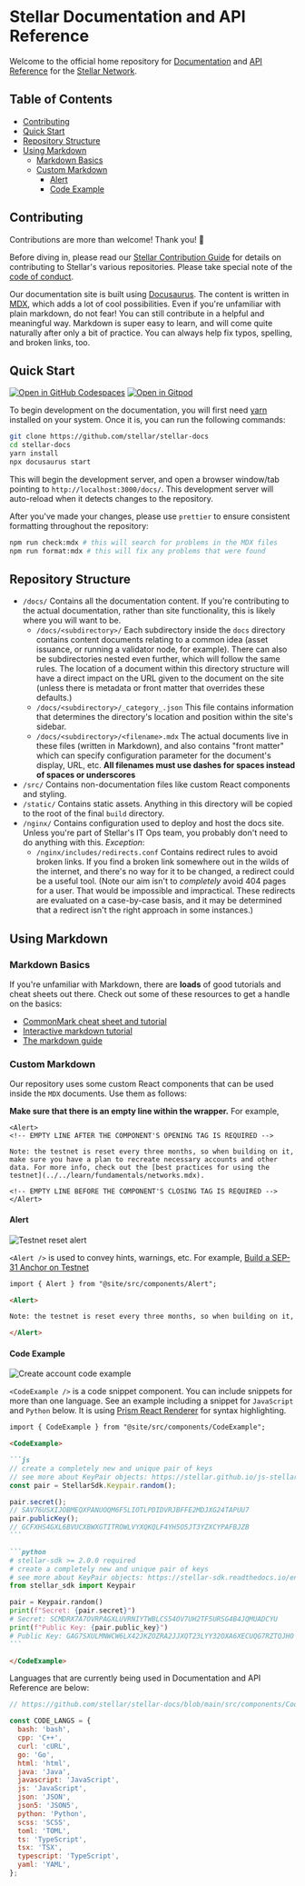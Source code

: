 # Stellar Documentation and API Reference <!-- omit in toc -->

Welcome to the official home repository for [Documentation][docs] and
[API Reference][api] for the [Stellar Network][stellar].

## Table of Contents <!-- omit in toc -->

- [Contributing](#contributing)
- [Quick Start](#quick-start)
- [Repository Structure](#repository-structure)
- [Using Markdown](#using-markdown)
  - [Markdown Basics](#markdown-basics)
  - [Custom Markdown](#custom-markdown)
    - [Alert](#alert)
    - [Code Example](#code-example)

## Contributing

Contributions are more than welcome! Thank you! 🎉

Before diving in, please read our [Stellar Contribution Guide][contrib] for
details on contributing to Stellar's various repositories. Please take special
note of the [code of conduct][coc].

Our documentation site is built using [Docusaurus][docusaurus]. The content is
written in [MDX][mdx], which adds a lot of cool possibilities. Even if you're
unfamiliar with plain markdown, do not fear! You can still contribute in a
helpful and meaningful way. Markdown is super easy to learn, and will come quite
naturally after only a bit of practice. You can always help fix typos, spelling,
and broken links, too.

## Quick Start
[![Open in GitHub Codespaces](https://github.com/codespaces/badge.svg)][codespaces]
[![Open in Gitpod](https://gitpod.io/button/open-in-gitpod.svg)][gitpod]

To begin development on the documentation, you will first need [yarn][yarn]
installed on your system. Once it is, you can run the following commands:

```bash
git clone https://github.com/stellar/stellar-docs
cd stellar-docs
yarn install
npx docusaurus start
```

This will begin the development server, and open a browser window/tab pointing
to `http://localhost:3000/docs/`. This development server will auto-reload when
it detects changes to the repository.

After you've made your changes, please use `prettier` to ensure consistent
formatting throughout the repository:

```bash
npm run check:mdx # this will search for problems in the MDX files
npm run format:mdx # this will fix any problems that were found
```

## Repository Structure

- `/docs/` Contains all the documentation content. If you're contributing to the
  actual documentation, rather than site functionality, this is likely where you
  will want to be.
  - `/docs/<subdirectory>/` Each subdirectory inside the `docs` directory
    contains content documents relating to a common idea (asset issuance, or
    running a validator node, for example). There can also be subdirectories
    nested even further, which will follow the same rules. The location of a
    document within this directory structure will have a direct impact on the
    URL given to the document on the site (unless there is metadata or front
    matter that overrides these defaults.)
  - `/docs/<subdirectory>/_category_.json` This file contains information that
    determines the directory's location and position within the site's sidebar.
  - `/docs/<subdirectory>/<filename>.mdx` The actual documents live in these
    files (written in Markdown), and also contains "front matter" which can
    specify configuration parameter for the document's display, URL, etc. **All
    filenames must use dashes for spaces instead of spaces or underscores**
- `/src/` Contains non-documentation files like custom React components and
  styling.
- `/static/` Contains static assets. Anything in this directory will be copied
  to the root of the final `build` directory.
- `/nginx/` Contains configuration used to deploy and host the docs site. Unless
  you're part of Stellar's IT Ops team, you probably don't need to do anything
  with this. *Exception*:
  - `/nginx/includes/redirects.conf` Contains redirect rules to avoid broken
    links. If you find a broken link somewhere out in the wilds of the internet,
    and there's no way for it to be changed, a redirect could be a useful tool.
    (Note our aim isn't to *completely* avoid 404 pages for a user. That would
    be impossible and impractical. These redirects are evaluated on a
    case-by-case basis, and it may be determined that a redirect isn't the right
    approach in some instances.)

## Using Markdown

### Markdown Basics

If you're unfamiliar with Markdown, there are **loads** of good tutorials and
cheat sheets out there. Check out some of these resources to get a handle on the
basics:

- [CommonMark cheat sheet and tutorial][commonmark]
- [Interactive markdown tutorial][tutorial]
- [The markdown guide][guide]

### Custom Markdown

Our repository uses some custom React components that can be used inside the
`MDX` documents. Use them as follows:

**Make sure that there is an empty line within the wrapper.** For example,

```text
<Alert>
<!-- EMPTY LINE AFTER THE COMPONENT'S OPENING TAG IS REQUIRED -->

Note: the testnet is reset every three months, so when building on it, make sure you have a plan to recreate necessary accounts and other data. For more info, check out the [best practices for using the testnet](../../learn/fundamentals/networks.mdx).

<!-- EMPTY LINE BEFORE THE COMPONENT'S CLOSING TAG IS REQUIRED -->
</Alert>
```

#### Alert

![Testnet reset alert](./readme-imgs/alert.png)

`<Alert />` is used to convey hints, warnings, etc. For example,
[Build a SEP-31 Anchor on Testnet][alert-example]

```markdown
import { Alert } from "@site/src/components/Alert";

<Alert>

Note: the testnet is reset every three months, so when building on it, make sure you have a plan to recreate necessary accounts and other data. For more info, check out the [best practices for using the testnet](../../fundamentals-and-concepts/testnet-and-pubnet).

</Alert>
```

#### Code Example

![Create account code example](./readme-imgs/code-example.png)

`<CodeExample />` is a code snippet component. You can include snippets for more
than one language. See an example including a snippet for `JavaScript` and
`Python` below. It is using [Prism React Renderer][prism] for syntax
highlighting.

````markdown
import { CodeExample } from "@site/src/components/CodeExample";

<CodeExample>

```js
// create a completely new and unique pair of keys
// see more about KeyPair objects: https://stellar.github.io/js-stellar-sdk/Keypair.html
const pair = StellarSdk.Keypair.random();

pair.secret();
// SAV76USXIJOBMEQXPANUOQM6F5LIOTLPDIDVRJBFFE2MDJXG24TAPUU7
pair.publicKey();
// GCFXHS4GXL6BVUCXBWXGTITROWLVYXQKQLF4YH5O5JT3YZXCYPAFBJZB
```

```python
# stellar-sdk >= 2.0.0 required
# create a completely new and unique pair of keys
# see more about KeyPair objects: https://stellar-sdk.readthedocs.io/en/latest/api.html#keypair
from stellar_sdk import Keypair

pair = Keypair.random()
print(f"Secret: {pair.secret}")
# Secret: SCMDRX7A7OVRPAGXLUVRNIYTWBLCS54OV7UH2TF5URSG4B4JQMUADCYU
print(f"Public Key: {pair.public_key}")
# Public Key: GAG7SXULMNWCW6LX42JKZOZRA2JJXQT23LYY32OXA6XECUQG7RZTQJHO
```

</CodeExample>
````

Languages that are currently being used in Documentation and API Reference are
below:

```js
// https://github.com/stellar/stellar-docs/blob/main/src/components/CodeExample.js

const CODE_LANGS = {
  bash: 'bash',
  cpp: 'C++',
  curl: 'cURL',
  go: 'Go',
  html: 'html',
  java: 'Java',
  javascript: 'JavaScript',
  js: 'JavaScript',
  json: 'JSON',
  json5: 'JSON5',
  python: 'Python',
  scss: 'SCSS',
  toml: 'TOML',
  ts: 'TypeScript',
  tsx: 'TSX',
  typescript: 'TypeScript',
  yaml: 'YAML',
};
```

[docs]: https://developers.stellar.org/docs
[api]: https://developers.stellar.org/api
[stellar]: https://stellar.org
[contrib]: https://github.com/stellar/.github/blob/master/CONTRIBUTING.md
[coc]: https://github.com/stellar/.github/blob/master/CODE_OF_CONDUCT.md
[docusaurus]: https://docusaurus.io
[mdx]: https://mdxjs.com
[yarn]: https://yarnpkg.com/
[commonmark]: https://commonmark.org/help/
[tutorial]: https://www.markdowntutorial.com/
[guide]: https://www.markdownguide.org/
[alert-example]: https://developers.stellar.org/docs/anchoring-assets/enabling-cross-border-payments/setting-up-test-server
[prism]: https://github.com/FormidableLabs/prism-react-renderer
[codespaces]: https://github.com/codespaces/new?hide_repo_select=true&ref=main&repo=521307729&machine=basicLinux32gb&devcontainer_path=.devcontainer%2Fdevcontainer.json&location=EastUs
[gitpod]: https://gitpod.io/#https://github.com/stellar/stellar-docs
